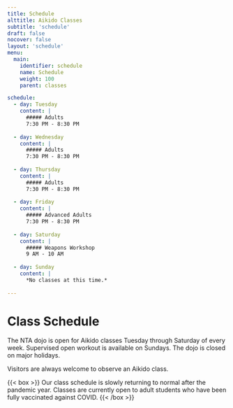 ```yaml
---
title: Schedule
alttitle: Aikido Classes
subtitle: 'schedule'
draft: false
nocover: false
layout: 'schedule'
menu:
  main:
    identifier: schedule
    name: Schedule
    weight: 100
    parent: classes

schedule:
  - day: Tuesday
    content: |
      ##### Adults
      7:30 PM - 8:30 PM
      
  - day: Wednesday
    content: |
      ##### Adults
      7:30 PM - 8:30 PM
      
  - day: Thursday
    content: |
      ##### Adults
      7:30 PM - 8:30 PM
      
  - day: Friday
    content: |
      ##### Advanced Adults
      7:30 PM - 8:30 PM
      
  - day: Saturday
    content: |
      ##### Weapons Workshop
      9 AM - 10 AM
      
  - day: Sunday
    content: |
      *No classes at this time.*
    
---
```


# Class Schedule

The NTA dojo is open for Aikido classes Tuesday through Saturday of every week. Supervised open workout is available on Sundays. The dojo is closed on major holidays.

Visitors are always welcome to observe an Aikido class.

{{< box >}}
Our class schedule is slowly returning to normal after the pandemic year. Classes are currently open to adult students who have been fully vaccinated against COVID.
{{< /box >}}